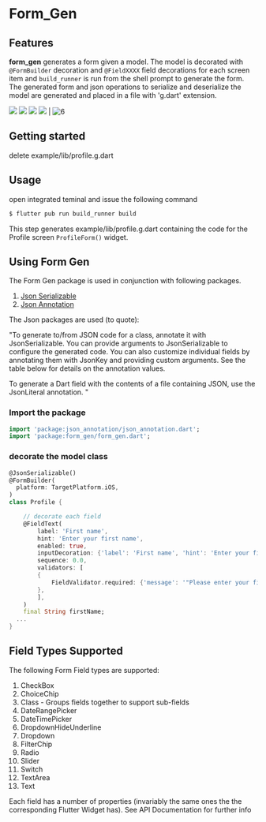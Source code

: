 

# Form_Gen

## Features

**form_gen** generates a form given a model. The model is decorated with `@FormBuilder` decoration and `@FieldXXXX` field decorations for each screen item and `build_runner` is run from the shell prompt to generate the form. The generated form and json operations to serialize and deserialize the model are generated and placed in a file with 'g.dart' extension.

![](https://user-images.githubusercontent.com/58779402/171086363-d1cd68b9-36c1-4e6f-867e-6f1e73592545.png)  ![](https://user-images.githubusercontent.com/58779402/171087386-a9b9f4af-c43c-4982-a539-3c378ecd4819.png) 
![ ](https://user-images.githubusercontent.com/58779402/171087454-f7081a8d-3bdf-4718-ae66-28bc6701cd21.png)  ![](https://user-images.githubusercontent.com/58779402/171087539-e0ba91e2-4973-4a9c-ad2a-c095e09175c6.png) |
 ![6](https://user-images.githubusercontent.com/58779402/171087816-2c217cb5-3480-4be9-968a-eeb6907449da.png)


## Getting started

delete example/lib/profile.g.dart

## Usage

open integrated teminal and issue the following command

```sh
$ flutter pub run build_runner build
```

This step generates example/lib/profile.g.dart containing the code for the Profile screen `ProfileForm()` widget.

## Using Form Gen

The Form Gen package is used in conjunction with following packages.

1. [Json Serializable](https://pub.dev/packages/json_serializable)
2. [Json Annotation](https://pub.dev/packages/json_annotation)

The Json packages are used (to quote):

"To generate to/from JSON code for a class, annotate it with JsonSerializable. You can provide arguments to JsonSerializable to configure the generated code. You can also customize individual fields by annotating them with JsonKey and providing custom arguments. See the table below for details on the annotation values.

To generate a Dart field with the contents of a file containing JSON, use the JsonLiteral annotation.
"


### Import the package

```dart
import 'package:json_annotation/json_annotation.dart';
import 'package:form_gen/form_gen.dart';
```

### decorate the model class

```dart
@JsonSerializable()
@FormBuilder(
  platform: TargetPlatform.iOS,
)
class Profile {

    // decorate each field
    @FieldText(
        label: 'First name',
        hint: 'Enter your first name',
        enabled: true,
        inputDecoration: {'label': 'First name', 'hint': 'Enter your first name', 'helper': 'We need your first name', 'error': 'Please enter your first name'},
        sequence: 0.0,
        validators: [
        {
            FieldValidator.required: {'message': '"Please enter your first name"'}
        },
        ],
    )
    final String firstName;
  ...
}
  ```

## Field Types Supported

The following Form Field types are supported:
1. CheckBox
2. ChoiceChip
3. Class - Groups fields together to support sub-fields
4. DateRangePicker
5. DateTimePicker
6. DropdownHideUnderline
7. Dropdown
8. FilterChip
9. Radio
10. Slider
11. Switch
12. TextArea
13. Text


Each field has a number of properties (invariably the same ones the the corresponding Flutter Widget has). See API Documentation for further info